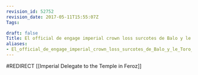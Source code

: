 ```yaml
---
revision_id: 52752
revision_date: 2017-05-11T15:55:07Z
Tags:

draft: false
Title: El official de engage imperial crown loss surcotes de Balo y le Toro Negro
aliases:
- El_official_de_engage_imperial_crown_loss_surcotes_de_Balo_y_le_Toro_Negro
---
```

#REDIRECT [[Imperial Delegate to the Temple in Feroz]]